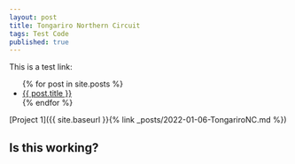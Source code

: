 ```yaml
---
layout: post
title: Tongariro Northern Circuit
tags: Test Code
published: true
---
```




This is a test link: 
<ul>
  {% for post in site.posts %}  
    <li>
      <a href="{{ post.url }}">{{ post.title }}</a>
    </li>
  {% endfor %}
</ul>

[Project 1]({{ site.baseurl }}{% link _posts/2022-01-06-TongariroNC.md %})

## Is this working?